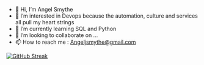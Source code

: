 - 👋 Hi, I’m Angel Smythe
- 👀 I’m interested in Devops because the automation, culture and services all pull my heart strings 
- 🌱 I’m currently learning SQL and Python
- 💞️ I’m looking to collaborate on ...
- 📫 How to reach me : Angeljsmythe@gmail.com


[![GitHub Streak](https://streak-stats.demolab.com?user=angelisx&theme=dark)](https://git.io/streak-stats)
<!---
Angelisx/Angelisx is a ✨ special ✨ repository because its `README.md` (this file) appears on your GitHub profile.
You can click the Preview link to take a look at your changes.
--->
